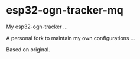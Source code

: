 # esp32-ogn-tracker-mq
My esp32-ogn-tracker ... 

A personal fork to maintain my own configurations ... 

Based on original.


